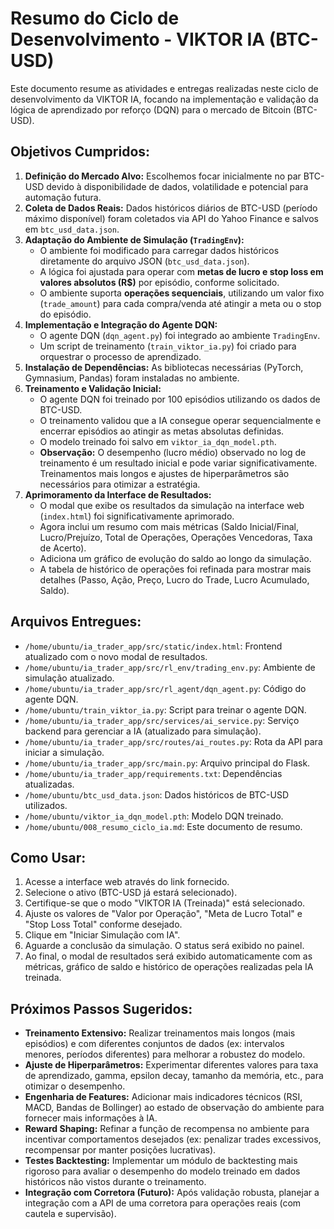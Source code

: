 # Resumo do Ciclo de Desenvolvimento - VIKTOR IA (BTC-USD)

Este documento resume as atividades e entregas realizadas neste ciclo de desenvolvimento da VIKTOR IA, focando na implementação e validação da lógica de aprendizado por reforço (DQN) para o mercado de Bitcoin (BTC-USD).

## Objetivos Cumpridos:

1.  **Definição do Mercado Alvo:** Escolhemos focar inicialmente no par BTC-USD devido à disponibilidade de dados, volatilidade e potencial para automação futura.
2.  **Coleta de Dados Reais:** Dados históricos diários de BTC-USD (período máximo disponível) foram coletados via API do Yahoo Finance e salvos em `btc_usd_data.json`.
3.  **Adaptação do Ambiente de Simulação (`TradingEnv`):**
    *   O ambiente foi modificado para carregar dados históricos diretamente do arquivo JSON (`btc_usd_data.json`).
    *   A lógica foi ajustada para operar com **metas de lucro e stop loss em valores absolutos (R$)** por episódio, conforme solicitado.
    *   O ambiente suporta **operações sequenciais**, utilizando um valor fixo (`trade_amount`) para cada compra/venda até atingir a meta ou o stop do episódio.
4.  **Implementação e Integração do Agente DQN:**
    *   O agente DQN (`dqn_agent.py`) foi integrado ao ambiente `TradingEnv`.
    *   Um script de treinamento (`train_viktor_ia.py`) foi criado para orquestrar o processo de aprendizado.
5.  **Instalação de Dependências:** As bibliotecas necessárias (PyTorch, Gymnasium, Pandas) foram instaladas no ambiente.
6.  **Treinamento e Validação Inicial:**
    *   O agente DQN foi treinado por 100 episódios utilizando os dados de BTC-USD.
    *   O treinamento validou que a IA consegue operar sequencialmente e encerrar episódios ao atingir as metas absolutas definidas.
    *   O modelo treinado foi salvo em `viktor_ia_dqn_model.pth`.
    *   **Observação:** O desempenho (lucro médio) observado no log de treinamento é um resultado inicial e pode variar significativamente. Treinamentos mais longos e ajustes de hiperparâmetros são necessários para otimizar a estratégia.
7.  **Aprimoramento da Interface de Resultados:**
    *   O modal que exibe os resultados da simulação na interface web (`index.html`) foi significativamente aprimorado.
    *   Agora inclui um resumo com mais métricas (Saldo Inicial/Final, Lucro/Prejuízo, Total de Operações, Operações Vencedoras, Taxa de Acerto).
    *   Adiciona um gráfico de evolução do saldo ao longo da simulação.
    *   A tabela de histórico de operações foi refinada para mostrar mais detalhes (Passo, Ação, Preço, Lucro do Trade, Lucro Acumulado, Saldo).

## Arquivos Entregues:

*   `/home/ubuntu/ia_trader_app/src/static/index.html`: Frontend atualizado com o novo modal de resultados.
*   `/home/ubuntu/ia_trader_app/src/rl_env/trading_env.py`: Ambiente de simulação atualizado.
*   `/home/ubuntu/ia_trader_app/src/rl_agent/dqn_agent.py`: Código do agente DQN.
*   `/home/ubuntu/train_viktor_ia.py`: Script para treinar o agente DQN.
*   `/home/ubuntu/ia_trader_app/src/services/ai_service.py`: Serviço backend para gerenciar a IA (atualizado para simulação).
*   `/home/ubuntu/ia_trader_app/src/routes/ai_routes.py`: Rota da API para iniciar a simulação.
*   `/home/ubuntu/ia_trader_app/src/main.py`: Arquivo principal do Flask.
*   `/home/ubuntu/ia_trader_app/requirements.txt`: Dependências atualizadas.
*   `/home/ubuntu/btc_usd_data.json`: Dados históricos de BTC-USD utilizados.
*   `/home/ubuntu/viktor_ia_dqn_model.pth`: Modelo DQN treinado.
*   `/home/ubuntu/008_resumo_ciclo_ia.md`: Este documento de resumo.

## Como Usar:

1.  Acesse a interface web através do link fornecido.
2.  Selecione o ativo (BTC-USD já estará selecionado).
3.  Certifique-se que o modo "VIKTOR IA (Treinada)" está selecionado.
4.  Ajuste os valores de "Valor por Operação", "Meta de Lucro Total" e "Stop Loss Total" conforme desejado.
5.  Clique em "Iniciar Simulação com IA".
6.  Aguarde a conclusão da simulação. O status será exibido no painel.
7.  Ao final, o modal de resultados será exibido automaticamente com as métricas, gráfico de saldo e histórico de operações realizadas pela IA treinada.

## Próximos Passos Sugeridos:

*   **Treinamento Extensivo:** Realizar treinamentos mais longos (mais episódios) e com diferentes conjuntos de dados (ex: intervalos menores, períodos diferentes) para melhorar a robustez do modelo.
*   **Ajuste de Hiperparâmetros:** Experimentar diferentes valores para taxa de aprendizado, gamma, epsilon decay, tamanho da memória, etc., para otimizar o desempenho.
*   **Engenharia de Features:** Adicionar mais indicadores técnicos (RSI, MACD, Bandas de Bollinger) ao estado de observação do ambiente para fornecer mais informações à IA.
*   **Reward Shaping:** Refinar a função de recompensa no ambiente para incentivar comportamentos desejados (ex: penalizar trades excessivos, recompensar por manter posições lucrativas).
*   **Testes Backtesting:** Implementar um módulo de backtesting mais rigoroso para avaliar o desempenho do modelo treinado em dados históricos não vistos durante o treinamento.
*   **Integração com Corretora (Futuro):** Após validação robusta, planejar a integração com a API de uma corretora para operações reais (com cautela e supervisão).

